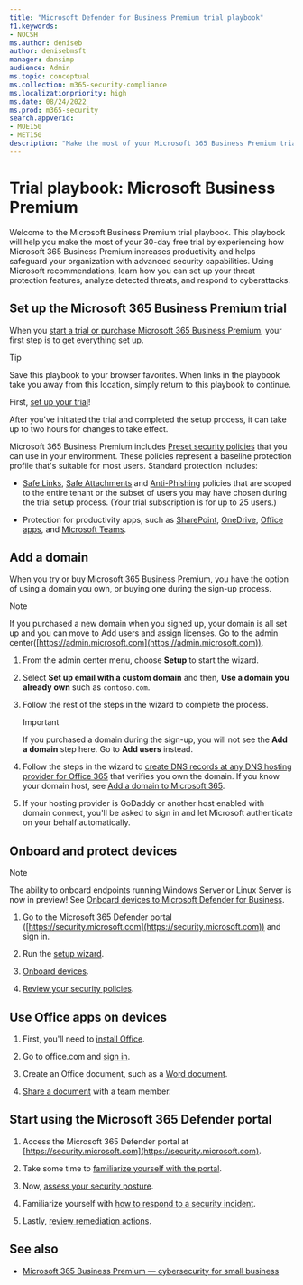 ```yaml
---
title: "Microsoft Defender for Business Premium trial playbook"
f1.keywords:
- NOCSH
ms.author: deniseb
author: denisebmsft
manager: dansimp
audience: Admin
ms.topic: conceptual
ms.collection: m365-security-compliance
ms.localizationpriority: high
ms.date: 08/24/2022
ms.prod: m365-security
search.appverid: 
- MOE150
- MET150
description: "Make the most of your Microsoft 365 Business Premium trial. Try out some of the key productivity and security capabilities."
---
```


# Trial playbook: Microsoft Business Premium

Welcome to the Microsoft Business Premium trial playbook. This playbook will help you make the most of your 30-day free trial by experiencing how Microsoft 365 Business Premium increases productivity and helps safeguard your organization with advanced security capabilities. Using Microsoft recommendations, learn how you can set up your threat protection features, analyze detected threats, and respond to cyberattacks.

## Set up the Microsoft 365 Business Premium trial

When you [start a trial or purchase Microsoft 365 Business Premium](get-microsoft-365-business-premium.md), your first step is to get everything set up.

> [!TIP]
> Save this playbook to your browser favorites. When links in the playbook take you away from this location, simply return to this playbook to continue.

First, [set up your trial](../business-premium/m365bp-setup.md)!

After you've initiated the trial and completed the setup process, it can take up to two hours for changes to take effect.

Microsoft 365 Business Premium includes [Preset security policies](/security/office-365-security/preset-security-policies.md) that you can use in your environment. These policies represent a baseline protection profile that's suitable for most users. Standard protection includes:

- [Safe Links](../security/office-365-security/safe-links.md), [Safe Attachments](../security/office-365-security/safe-attachments.md) and [Anti-Phishing](../security/office-365-security/anti-phishing-protection.md) policies that are scoped to the entire tenant or the subset of users you may have chosen during the trial setup process. (Your trial subscription is for up to 25 users.)

- Protection for productivity apps, such as [SharePoint](/sharepoint/introduction), [OneDrive](/onedrive/one-drive-quickstart-small-business), [Office apps](/deployoffice/about-microsoft-365-apps), and [Microsoft Teams](/microsoftteams/teams-overview).

## Add a domain

When you try or buy Microsoft 365 Business Premium, you have the option of using a domain you own, or buying one during the sign-up process.

> [!NOTE]
> If you purchased a new domain when you signed up, your domain is all set up and you can move to Add users and assign licenses. Go to the admin center([https://admin.microsoft.com](https://admin.microsoft.com)).

1. From the admin center menu, choose **Setup** to start the wizard.

2. Select **Set up email with a custom domain** and then, **Use a domain you already own** such as `contoso.com`.

3. Follow the rest of the steps in the wizard to complete the process.

   > [!Important]
   > If you purchased a domain during the sign-up, you will not see the **Add a domain** step here. Go to **Add users** instead.

4. Follow the steps in the wizard to [create DNS records at any DNS hosting provider for Office 365](/microsoft-365/admin/get-help-with-domains/create-dns-records-at-any-dns-hosting-provider) that verifies you own the domain. If you know your domain host, see [Add a domain to Microsoft 365](/microsoft-365/admin/setup/add-domain).

5. If your hosting provider is GoDaddy or another host enabled with domain connect, you'll be asked to sign in and let Microsoft authenticate on your behalf automatically.

## Onboard and protect devices

> [!NOTE]
> The ability to onboard endpoints running Windows Server or Linux Server is now in preview! See [Onboard devices to Microsoft Defender for Business](../security/defender-business/mdb-onboard-devices.md).

1. Go to the Microsoft 365 Defender portal ([https://security.microsoft.com](https://security.microsoft.com)) and sign in.

2. Run the [setup wizard](../security/defender-business/mdb-use-wizard.md).

3. [Onboard devices](../security/defender-business/mdb-onboard-devices.md).

4. [Review your security policies](../security/defender-business/mdb-configure-security-settings.md).

## Use Office apps on devices

1. First, you'll need to [install Office](m365bp-install-office-apps.md).

2. Go to office.com and [sign in](https://support.microsoft.com/office/get-started-at-office-com-91a4ec74-67fe-4a84-a268-f6bdf3da1804).

3. Create an Office document, such as a [Word document](https://support.microsoft.com/office/basic-tasks-in-word-87b3243c-b0bf-4a29-82aa-09a681999fdc).

4. [Share a document](https://support.microsoft.com/office/share-your-documents-651e1cb9-9a51-46dc-8d32-bdb7d928eedd) with a team member.

## Start using the Microsoft 365 Defender portal 

1. Access the Microsoft 365 Defender portal at [https://security.microsoft.com](https://security.microsoft.com).

2. Take some time to [familiarize yourself with the portal](../security/defender-business/mdb-get-started.md).

3. Now, [assess your security posture](../security/defender/microsoft-secure-score.md).

4. Familiarize yourself with [how to respond to a security incident](../security/defender-business/mdb-respond-mitigate-threats.md).

5. Lastly, [review remediation actions](../security/defender-business/mdb-review-remediation-actions.md).

## See also

- [Microsoft 365 Business Premium &mdash; cybersecurity for small business](index.md)